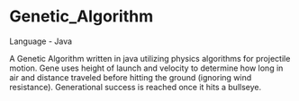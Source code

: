 # Genetic_Algorithm
Language - Java

A Genetic Algorithm written in java utilizing physics algorithms for projectile motion.
Gene uses height of launch and velocity to determine how long in air and distance traveled before hitting the ground (ignoring wind resistance).
Generational success is reached once it hits a bullseye.
